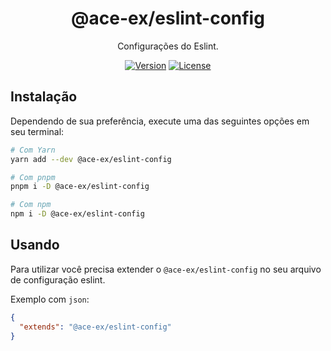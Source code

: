 <div align="center">

# @ace-ex/eslint-config

Configurações do Eslint.

[![Version](https://img.shields.io/npm/v/@ace-ex/eslint-config)](https://www.npmjs.com/package/@ace-ex/eslint-config) [![License](https://img.shields.io/badge/licence-MIT-blue)](https://github.com/dkshs/ace-ex-ui/blob/main/packages/eslint-config/LICENSE)

</div>

## Instalação

Dependendo de sua preferência, execute uma das seguintes opções em seu terminal:

```sh
# Com Yarn
yarn add --dev @ace-ex/eslint-config

# Com pnpm
pnpm i -D @ace-ex/eslint-config

# Com npm
npm i -D @ace-ex/eslint-config
```

## Usando

Para utilizar você precisa extender o `@ace-ex/eslint-config` no seu arquivo de configuração eslint.

Exemplo com `json`:

```json
{
  "extends": "@ace-ex/eslint-config"
}
```
